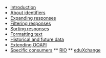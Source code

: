 * [Introduction](/)
* [About identifiers](identifiers.md)
* [Expanding responses](expanding-responses.md)
* [Filtering responses](filtering-responses.md)
* [Sorting responses](sorting-responses.md)
* [Formatting text](formatting-text.md)
* [Historical and future data](historical-and-future-data.md)
* [Extending OOAPI](extending-ooapi.md)
* [Specific consumers](consumers.md)
** [RIO](consumers/rio.md)
** [eduXchange](consumers/eduxchange.md)
